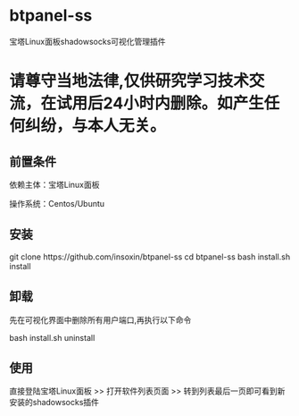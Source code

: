 # btpanel-ss
宝塔Linux面板shadowsocks可视化管理插件

# 请尊守当地法律,仅供研究学习技术交流，在试用后24小时内删除。如产生任何纠纷，与本人无关。  

<h2>前置条件</h2>
<p>依赖主体：宝塔Linux面板</p>
<p>操作系统：Centos/Ubuntu</p>

<h2>安装</h2>
git clone https://github.com/insoxin/btpanel-ss
cd btpanel-ss
bash install.sh install

<h2>卸载</h2>
<p>先在可视化界面中删除所有用户端口,再执行以下命令</p>
<p>bash install.sh uninstall</p>

<h2>使用</h2>
<p>直接登陆宝塔Linux面板 >> 打开软件列表页面 >> 转到列表最后一页即可看到新安装的shadowsocks插件</p>



